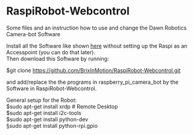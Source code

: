 # RaspiRobot-Webcontrol
Some files and an instruction how to use and change the Dawn Robotics Camera-bot Software

Install all the Software like shown [here](http://web.archive.org/web/20151023223534/http://www.dawnrobotics.co.uk/creating-a-dawn-robotics-sd-card/) 
without setting up the Raspi as an Accesspoint (you can do that later). <br/>
Then download this Software by running: <br/>

$git clone https://github.com/BrixInMotion/RaspiRobot-Webcontrol.git <br/>

and add/replace the the programs in raspberry_pi_camera_bot by the Software in RaspiRobot-Webcontrol. <br/>

General setup for the Robot: <br/>
$sudo apt-get install xrdp    # Remote Desktop <br/>
$sudo apt-get install i2c-tools <br/>
$sudo apt-get install python-dev <br/>
§sudo apt-get install python-rpi.gpio <br/>
